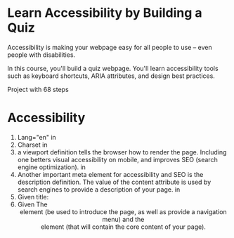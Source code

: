 # Learn Accessibility by Building a Quiz

Accessibility is making your webpage easy for all people to use – even people with disabilities.

In this course, you'll build a quiz webpage. You'll learn accessibility tools such as keyboard shortcuts, ARIA attributes, and design best practices.

Project with 68 steps

# Accessibility
1. Lang="en" in <html>
2. Charset in <meta charset="UTF-8">
3. a viewport definition tells the browser how to render the page. Including one betters visual accessibility on mobile, and improves SEO (search engine optimization). in <meta name="viewport" content="width=device-width, initial-scale=1.0">
4. Another important meta element for accessibility and SEO is the description definition. The value of the content attribute is used by search engines to provide a description of your page. in <meta name="description" content="Lear html accessibility quiz">
5. Given title: <title>Accessibility: Building a Quiz</title>
6. Given The <header> element (be used to introduce the page, as well as provide a navigation menu) and the <main> element (that will contain the core content of your page).